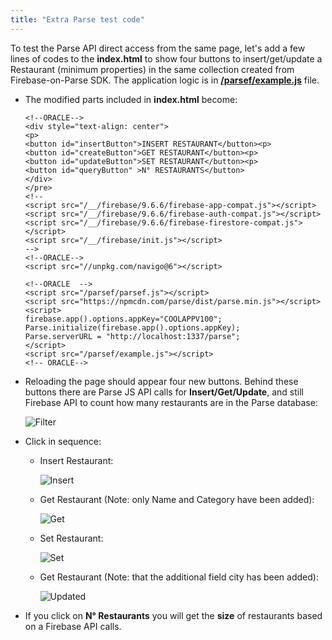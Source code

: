 ```yaml
---
title: "Extra Parse test code"
---
```


To test the Parse API direct access from the same page, let's add a few lines of codes to the **index.html** to show four buttons to insert/get/update a Restaurant (minimum properties) in the same collection created from Firebase-on-Parse SDK. The application logic is in [**/parsef/example.js**](https://github.com/oracle/microservices-datadriven/blob/main/developer-preview/parsef/example.js) file.

* The modified parts included in **index.html** become:

    ```
    <!--ORACLE-->
    <div style="text-align: center">
    <p>
    <button id="insertButton">INSERT RESTAURANT</button><p>
    <button id="createButton">GET RESTAURANT</button><p>
    <button id="updateButton">SET RESTAURANT</button><p>
    <button id="queryButton" >N° RESTAURANTS</button>
    </div>
    </pre>
    <!--
    <script src="/__/firebase/9.6.6/firebase-app-compat.js"></script>
    <script src="/__/firebase/9.6.6/firebase-auth-compat.js"></script>
    <script src="/__/firebase/9.6.6/firebase-firestore-compat.js"></script> 
    <script src="/__/firebase/init.js"></script>
    -->
    <!--ORACLE-->
    <script src="//unpkg.com/navigo@6"></script>

    <!--ORACLE  -->
    <script src="/parsef/parsef.js"></script>
    <script src="https://npmcdn.com/parse/dist/parse.min.js"></script> 
    <script>
    firebase.app().options.appKey="COOLAPPV100";
    Parse.initialize(firebase.app().options.appKey);
    Parse.serverURL = "http://localhost:1337/parse";
    </script>
    <script src="/parsef/example.js"></script>
    <!-- ORACLE-->
    ```
* Reloading the page should appear four new buttons. Behind these buttons there are Parse JS API calls for **Insert/Get/Update**, and still Firebase API to count how many restaurants are in the Parse database:

    ![Filter](../../buttons.jpg "filter page")
* Click in sequence:
    * Insert Restaurant: 

        ![Insert](../../insert.jpg "insert")

    * Get Restaurant (Note: only Name and Category have been added):

        ![Get](../../get.jpg "get")

    * Set Restaurant:

        ![Set](../../set.jpg "set")

    * Get Restaurant (Note: that the additional field city has been added):

       ![Updated](../../updated.jpg "updated")

* If you click on **N° Restaurants** you will get the **size** of restaurants based on a Firebase API calls.


